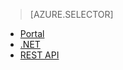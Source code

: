 > [AZURE.SELECTOR]
- [Portal](/documentation/articles/media-services-manage-content/#publish)
- [.NET](/documentation/articles/media-services-deliver-streaming-content/)
- [REST API](/documentation/articles/media-services-rest-deliver-streaming-content/)
